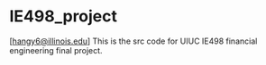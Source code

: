 # IE498_project
[hangy6@illinois.edu]
This is the src code for UIUC IE498 financial engineering final project.
